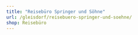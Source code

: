 ```yaml
---
title: "Reisebüro Springer und Söhne"
url: /gleisdorf/reisebuero-springer-und-soehne/
shop: Reisebüro
---
```

